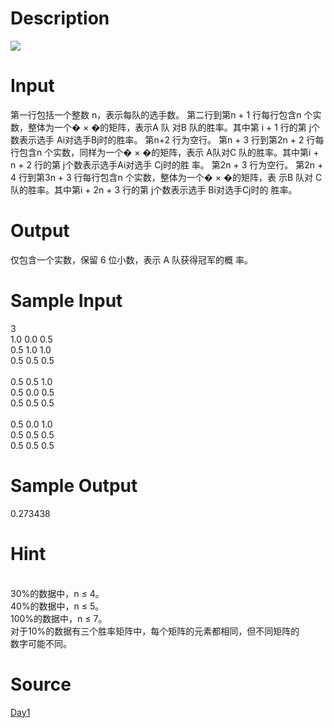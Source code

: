 
# Description

<div class="content"><img border="0" src="source/bzoj/1918/img/aHR0cHM6Ly9seWRzeS5jb20vSnVkZ2VPbmxpbmUvaW1hZ2VzLzE5MTguanBn.jpg"/> </div>

# Input

<div class="content">第一行包括一个整数 n，表示每队的选手数。 
第二行到第n + 1 行每行包含n 个实数，整体为一个� × �的矩阵，表示A 队
对B 队的胜率。其中第 i + 1 行的第 j个数表示选手 Ai对选手Bj时的胜率。 
第n+2 行为空行。 
第n + 3 行到第2n + 2 行每行包含n 个实数，同样为一个� × �的矩阵，表示
A队对C 队的胜率。其中第i + n + 2 行的第 j个数表示选手Ai对选手 Cj时的胜
率。 
第2n + 3 行为空行。 
第2n + 4 行到第3n + 3 行每行包含n 个实数，整体为一个� × �的矩阵，表
示B 队对 C队的胜率。其中第i + 2n + 3 行的第 j个数表示选手 Bi对选手Cj时的
胜率。 </div>

# Output

<div class="content">仅包含一个实数，保留 6 位小数，表示 A 队获得冠军的概
率。 </div>

# Sample Input

<div class="content"><span class="sampledata">3 <br/>
1.0 0.0 0.5 <br/>
0.5 1.0 1.0 <br/>
0.5 0.5 0.5 <br/>
<br/>
0.5 0.5 1.0 <br/>
0.5 0.0 0.5 <br/>
0.5 0.5 0.5 <br/>
 <br/>
0.5 0.0 1.0 <br/>
0.5 0.5 0.5 <br/>
0.5 0.5 0.5  </span></div>

# Sample Output

<div class="content"><span class="sampledata">0.273438 <br/>
</span></div>

# Hint

<div class="content"><p> <br/>
30%的数据中，n ≤ 4。 <br/>
40%的数据中，n ≤ 5。 <br/>
100%的数据中，n ≤ 7。 <br/>
对于10%的数据有三个胜率矩阵中，每个矩阵的元素都相同，但不同矩阵的<br/>
数字可能不同。 <br/>
 </p></div>

# Source

<div class="content"><p><a href="problemset.php?search=Day1">Day1</a></p></div>

